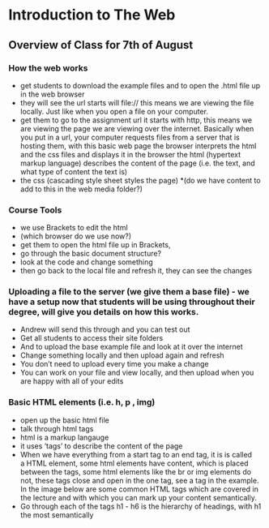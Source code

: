 # Introduction to The Web

## Overview of Class for 7th of August

### How the web works
* get students to download the example files
and to open the .html file up in the web browser
* they will see the url starts will file:// this means we are viewing the file locally. Just like when you open a file on your computer.
* get them to go to the assignment url it starts with http, this means we are viewing the page we are viewing over the internet. Basically when you put in a url, your computer requests files from a server that is hosting them, with this basic web page the browser interprets the html and the css files and displays it in the browser
the html (hypertext markup language) describes the content of the page (i.e. the text, and what type of content the text is)
* the css (cascading style sheet styles the page)
*(do we have content to add to this in the web media folder?)

### Course Tools
* we use Brackets to edit the html
* (which browser do we use now?)
* get them to open the html file up in Brackets, 
* go through the basic document structure?
* look at the code and change something
* then go back to the local file and refresh it, they can see the changes

### Uploading a file to the server (we give them a base file) - we have a setup now that students will be using throughout their degree, will give you details on how this works.
* Andrew will send this through and you can test out
* Get all students to access their site folders
* And to upload the base example file and look at it over the internet 
* Change something locally and then upload again and refresh
* You don’t need to upload every time you make a change
* You can work on your file and view locally, and then upload when you are happy with all of your edits

### Basic HTML elements (i.e. h, p , img)
* open up the basic html file 
* talk through html tags
* html is a markup langauge
* it uses ‘tags’ to describe the content of the page
* When we have everything from a start tag to an end tag, it is is called a HTML element, some html elements have content, which is placed between the tags, some html elements like the br or img elements do not, these tags close and open in the one tag, see a tag in the example. In the image below are some common HTML tags which are covered in the lecture and with which you can mark up your content semantically.
* Go through each of the tags h1 - h6 is the hierarchy of headings, with h1 the most semantically 
